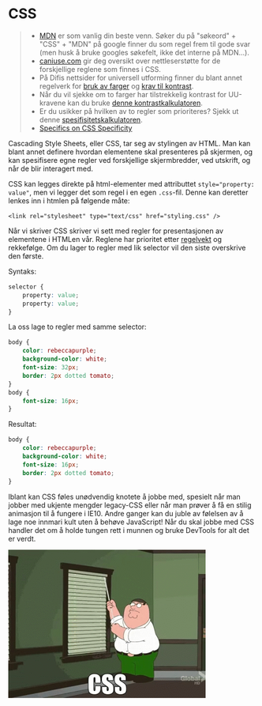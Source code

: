 # CSS

> * [MDN](https://developer.mozilla.org/en-US/docs/Web/CSS) er som vanlig din beste venn. Søker du på "søkeord" + "CSS" + "MDN" på google finner du som regel frem til gode svar \(men husk å bruke googles søkefelt, ikke det interne på MDN...\).
> * [caniuse.com](http://caniuse.com/) gir deg oversikt over nettleserstøtte for de forskjellige reglene som finnes i CSS.
> * På Difis nettsider for universell utforming finner du blant annet regelverk for [bruk av farger](https://uu.difi.no/krav-og-regelverk/losningsforslag-web/bruk-av-farger) og [krav til kontrast](https://uu.difi.no/krav-og-regelverk/losningsforslag-web/kontrast).
> * Når du vil sjekke om to farger har tilstrekkelig kontrast for UU-kravene kan du bruke [denne kontrastkalkulatoren](http://leaverou.github.io/contrast-ratio/).
> * Er du usikker på hvilken av to regler som prioriteres? Sjekk ut denne [spesifisitetskalkulatoren](https://specificity.keegan.st/).
> * [Specifics on CSS Specificity](https://css-tricks.com/specifics-on-css-specificity/)

Cascading Style Sheets, eller CSS, tar seg av stylingen av HTML. Man kan blant annet definere hvordan elementene skal presenteres på skjermen, og kan spesifisere egne regler ved forskjellige skjermbredder, ved utskrift, og når de blir interagert med.

CSS kan legges direkte på html-elementer med attributtet `style="property: value"`, men vi legger det som regel i en egen `.css`-fil. Denne kan deretter lenkes inn i htmlen på følgende måte:

```markup
<link rel="stylesheet" type="text/css" href="styling.css" />
```

Når vi skriver CSS skriver vi sett med regler for presentasjonen av elementene i HTMLen vår. Reglene har prioritet etter [regelvekt](https://developer.mozilla.org/en/docs/Web/CSS/Specificity) og rekkefølge. Om du lager to regler med lik selector vil den siste overskrive den første.

Syntaks:

```css
selector {
    property: value;
    property: value;
}
```

La oss lage to regler med samme selector:

```css
body {
    color: rebeccapurple;
    background-color: white;
    font-size: 32px;
    border: 2px dotted tomato;
}
body {
    font-size: 16px;
}
```

Resultat:

```css
body {
    color: rebeccapurple;
    background-color: white;
    font-size: 16px;
    border: 2px dotted tomato;
}
```

Iblant kan CSS føles unødvendig knotete å jobbe med, spesielt når man jobber med ukjente mengder legacy-CSS eller når man prøver å få en stilig animasjon til å fungere i IE10. Andre ganger kan du juble av følelsen av å lage noe innmari kult uten å behøve JavaScript! Når du skal jobbe med CSS handler det om å holde tungen rett i munnen og bruke DevTools for alt det er verdt.

![Family Guy CSS](../.gitbook/assets/css-family-guy.gif)

